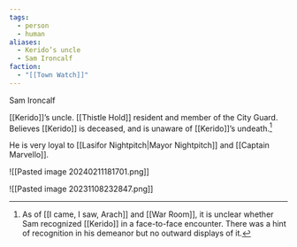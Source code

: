 ```yaml
---
tags:
  - person
  - human
aliases:
  - Kerido’s uncle
  - Sam Ironcalf
faction:
  - "[[Town Watch]]"
---
```

Sam Ironcalf

[[Kerido]]’s uncle. [[Thistle Hold]] resident and member of the City Guard.
Believes [[Kerido]] is deceased, and is unaware of [[Kerido]]’s undeath.[^1]

He is very loyal to [[Lasifor Nightpitch|Mayor Nightpitch]] and [[Captain Marvello]].

![[Pasted image 20240211181701.png]]

![[Pasted image 20231108232847.png]]

[^1]: As of [[I came, I saw, Arach]] and [[War Room]], it is unclear whether Sam recognized [[Kerido]] in a face-to-face encounter. There was a hint of recognition in his demeanor but no outward displays of it.